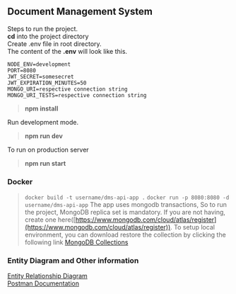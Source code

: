 ## Document Management System

Steps to run the project.  
**cd** into the project directory  
Create .env file in root directory.  
The content of the **.env** will look like this.  

    NODE_ENV=development
    PORT=8080
    JWT_SECRET=somesecret
    JWT_EXPIRATION_MINUTES=50
    MONGO_URI=respective connection string
    MONGO_URI_TESTS=respective connection string

> **npm install**

Run development mode.
> **npm run dev**


To run on production server

> **npm run start**

### Docker 

> `docker build -t username/dms-api-app .`
> `docker run -p 8080:8080 -d username/dms-api-app`
> The app uses mongodb transactions, So to run the project, MongoDB replica set is mandatory. If you are not having, create one here([https://www.mongodb.com/cloud/atlas/register](https://www.mongodb.com/cloud/atlas/register)). To setup local environment, you can download restore the collection by clicking the following link [MongoDB Collections ](https://jeyraj-1994.gitbook.io/dms/)

 ### Entity Diagram and Other information
 
[Entity Relationship Diagram](https://jeyraj-1994.gitbook.io/dms/entity-diagram)  
    [Postman Documentation](https://documenter.getpostman.com/view/854460/T1LFmVH3)
